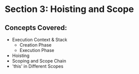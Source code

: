 # Section 3: Hoisting and Scope
## Concepts Covered:
* Execution Context & Stack
    * Creation Phase
    * Execution Phase
* Hoisting
* Scoping and Scope Chain
* 'this' in Different Scopes